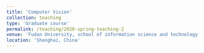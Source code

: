 ```yaml
---
title: 'Computer Vision'
collection: teaching
type: 'Graduate course'
permalink: /teaching/2020-spring-teaching-2
venue: 'Fudan University, school of information science and technology'
location: 'Shanghai, China'
---
```


<!-- Course Number: INF0130372.01

Course Homepage: <https://faculty.fudan.edu.cn/chentao1/zh_CN/zhym/647313/list/index.htm> -->

